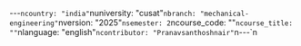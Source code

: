 ---
---

﻿---`ncountry: "india"`nuniversity: "cusat"`nbranch: "mechanical-engineering"`nversion: "2025"`nsemester: 2`ncourse_code: ""`ncourse_title: ""`nlanguage: "english"`ncontributor: "Pranavsanthoshnair"`n---`n
